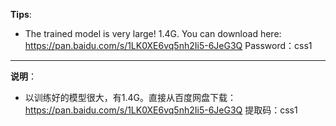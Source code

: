 **Tips**:
- The trained model is very large! 1.4G. You can download here: https://pan.baidu.com/s/1LK0XE6vq5nh2Ii5-6JeG3Q  Password：css1 

---

**说明**：
- 以训练好的模型很大，有1.4G。直接从百度网盘下载：https://pan.baidu.com/s/1LK0XE6vq5nh2Ii5-6JeG3Q  提取码：css1 

